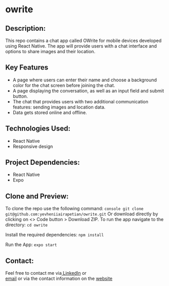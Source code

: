 # owrite

## Description:
This repo contains a chat app called OWrite for mobile devices developed using React Native. The app will
provide users with a chat interface and options to share images and their
location.

## Key Features
- A page where users can enter their name and choose a background color for the chat screen
before joining the chat.
- A page displaying the conversation, as well as an input field and submit button.
- The chat that provides users with two additional communication features: sending images
and location data.
- Data gets stored online and offline.

## Technologies Used:
- React Native
- Responsive design

## Project Dependencies:
- React Native
- Expo


## Clone and Preview:
To clone the repo use the following command:
```console git clone git@github.com:yevheniiairapetian/owrite.git```
Or download directly by clicking on <> Code button > Download ZIP. To run the app navigate to the directory:
```cd owrite```

Install the required dependencies:
```npm install```

Run the App:
```expo start```

## Contact:
Feel free to contact me via[ LinkedIn](https://www.linkedin.com/in/yevhenii-airapetian/) or  
[email](mailto:sonkozhenia11@gmail.com) or 
via the contact information on the [website](https://yevheniiairapetian.github.io/portfolio-website/contact.html) 
